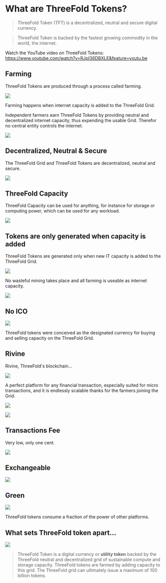 # What are ThreeFold Tokens?

> ThreeFold Token (TFT) is a decentralized, neutral and secure digital currency.

> ThreeFold Token is backed by the fastest growing commodity in the world, the internet.

Watch the YouTube video on ThreeFold Tokens:
https://www.youtube.com/watch?v=RJpI36DBXLE&feature=youtu.be


## Farming

ThreeFold Tokens are produced through a process called farming.

![](/img/farming-800.png)

Farming happens when internet capacity is added to the ThreeFold Grid.

Independent farmers earn ThreeFold Tokens by providing neutral and decentralized internet capacity, thus expending the usable Grid. Therefor no central entity controls the internet.

![](/img/no_central_entity-800.png)


## Decentralized, Neutral & Secure

The ThreeFold Grid and ThreeFold Tokens are decentralized, neutral and secure.

![](/img/decentralized_neutral_secure-800.png)


## ThreeFold Capacity

ThreeFold Capacity can be used for anything, for instance for storage or computing power, which can be used for any workload.

![](/img/used_for-800.png)


## Tokens are only generated when capacity is added

ThreeFold Tokens are generated only when new IT capacity is added to the ThreeFold Grid.

![](/img/only_when_new_capacity_is_added.png-800.png)

No wasteful mining takes place and all farming is useable as internet capacity.

![](/img/no_waste-800.png)

## No ICO

![](/img/no_ico-800.png)

ThreeFold tokens were conceived as the designated currency for buying and selling capacity on the ThreeFold Grid.

## Rivine

Rivine, ThreeFold's blockchain...

![](/img/rivine-800.png)

A perfect platform for any financial transaction, especially suited for micro transactions, and it is endlessly scalable thanks for the farmers joining the Grid.

![](/img/perfect_platform-800.png)

![](/img/tft_can_be_used_for-800.png)


## Transactions Fee

Very low, only one cent.

![](/img/one_cent-800.png)


## Exchangeable

![](/img/exchangeable-800.png)


## Green

![](/img/green-800.png)

ThreeFold tokens consume a fraction of the power of other platforms.


## What sets ThreeFold token apart...

![](/img/set_apart-800.png)

> ThreeFold Token is a digital currency or **utility token** backed by the ThreeFold neutral and decentralized grid of sustainable compute and storage capacity. ThreeFold tokens are farmed by adding capacity to this grid. The ThreeFold grid can ultimately issue a maximum of 100 billion tokens.